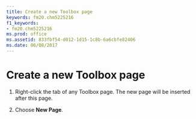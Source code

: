 ```yaml
---
title: Create a new Toolbox page
keywords: fm20.chm5225216
f1_keywords:
- fm20.chm5225216
ms.prod: office
ms.assetid: 833fbf54-d012-1d15-1c8b-6a6cbfe82406
ms.date: 06/08/2017
---
```



# Create a new Toolbox page




1. Right-click the tab of any Toolbox page. The new page will be inserted after this page.
    
2. Choose **New Page**.
    





